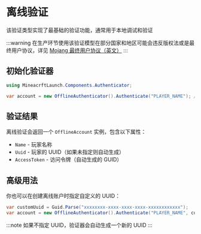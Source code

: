 # 离线验证

该验证类型实现了最基础的验证功能，通常用于本地调试和验证

:::warning
在生产环节使用该验证模型在部分国家和地区可能会违反版权法或是最终用户协议，详见 [Mojang 最终用户协议（英文）](https://www.minecraft.net/en-us/eula)
:::

## 初始化验证器

```csharp
using MineacrftLaunch.Components.Authenticator;

var account = new OfflineAuthenticator().Authenticate("PLAYER_NAME"); // `PLAYER_NAME` 换成所需要的玩家名称
```

## 验证结果

离线验证会返回一个 `OfflineAccount` 实例，包含以下属性：

- `Name` - 玩家名称
- `Uuid` - 玩家的 UUID（如果未指定则自动生成）
- `AccessToken` - 访问令牌（自动生成的 GUID）

## 高级用法

你也可以在创建离线账户时指定自定义的 UUID：

```csharp
var customUuid = Guid.Parse("xxxxxxxx-xxxx-xxxx-xxxx-xxxxxxxxxxxx");
var account = new OfflineAuthenticator().Authenticate("PLAYER_NAME", customUuid);
```

:::note
如果不指定 UUID，验证器会自动生成一个新的 UUID
:::
